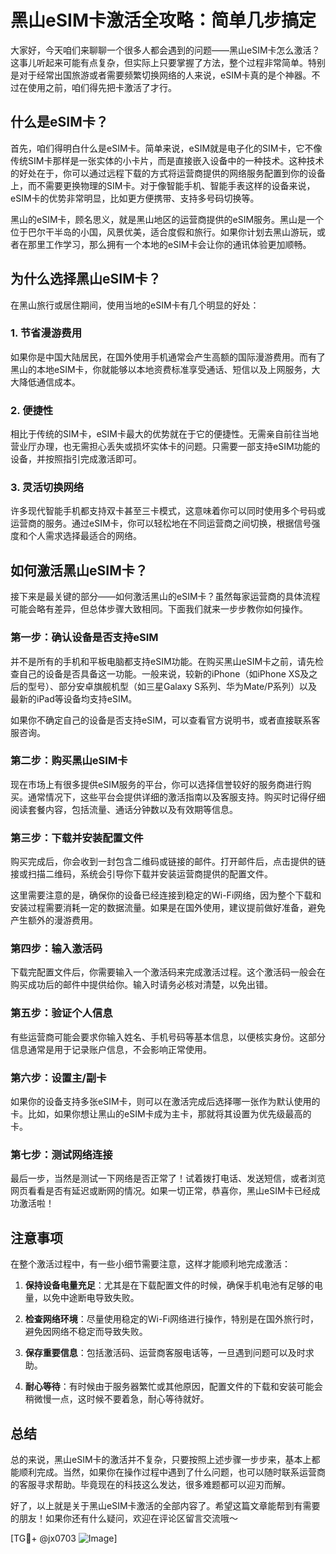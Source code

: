 # 黑山eSIM卡激活全攻略：简单几步搞定

大家好，今天咱们来聊聊一个很多人都会遇到的问题——黑山eSIM卡怎么激活？这事儿听起来可能有点复杂，但实际上只要掌握了方法，整个过程非常简单。特别是对于经常出国旅游或者需要频繁切换网络的人来说，eSIM卡真的是个神器。不过在使用之前，咱们得先把卡激活了才行。

## 什么是eSIM卡？

首先，咱们得明白什么是eSIM卡。简单来说，eSIM就是电子化的SIM卡，它不像传统SIM卡那样是一张实体的小卡片，而是直接嵌入设备中的一种技术。这种技术的好处在于，你可以通过远程下载的方式将运营商提供的网络服务配置到你的设备上，而不需要更换物理的SIM卡。对于像智能手机、智能手表这样的设备来说，eSIM卡的优势非常明显，比如更方便携带、支持多号码切换等。

黑山的eSIM卡，顾名思义，就是黑山地区的运营商提供的eSIM服务。黑山是一个位于巴尔干半岛的小国，风景优美，适合度假和旅行。如果你计划去黑山游玩，或者在那里工作学习，那么拥有一个本地的eSIM卡会让你的通讯体验更加顺畅。

## 为什么选择黑山eSIM卡？

在黑山旅行或居住期间，使用当地的eSIM卡有几个明显的好处：

### 1. **节省漫游费用**
如果你是中国大陆居民，在国外使用手机通常会产生高额的国际漫游费用。而有了黑山的本地eSIM卡，你就能够以本地资费标准享受通话、短信以及上网服务，大大降低通信成本。

### 2. **便捷性**
相比于传统的SIM卡，eSIM卡最大的优势就在于它的便捷性。无需亲自前往当地营业厅办理，也无需担心丢失或损坏实体卡的问题。只需要一部支持eSIM功能的设备，并按照指引完成激活即可。

### 3. **灵活切换网络**
许多现代智能手机都支持双卡甚至三卡模式，这意味着你可以同时使用多个号码或运营商的服务。通过eSIM卡，你可以轻松地在不同运营商之间切换，根据信号强度和个人需求选择最适合的网络。

## 如何激活黑山eSIM卡？

接下来是最关键的部分——如何激活黑山的eSIM卡？虽然每家运营商的具体流程可能会略有差异，但总体步骤大致相同。下面我们就来一步步教你如何操作。

### 第一步：确认设备是否支持eSIM

并不是所有的手机和平板电脑都支持eSIM功能。在购买黑山eSIM卡之前，请先检查自己的设备是否具备这一功能。一般来说，较新的iPhone（如iPhone XS及之后的型号）、部分安卓旗舰机型（如三星Galaxy S系列、华为Mate/P系列）以及最新的iPad等设备均支持eSIM。

如果你不确定自己的设备是否支持eSIM，可以查看官方说明书，或者直接联系客服咨询。

### 第二步：购买黑山eSIM卡

现在市场上有很多提供eSIM服务的平台，你可以选择信誉较好的服务商进行购买。通常情况下，这些平台会提供详细的激活指南以及客服支持。购买时记得仔细阅读套餐内容，包括流量、通话分钟数以及有效期等信息。

### 第三步：下载并安装配置文件

购买完成后，你会收到一封包含二维码或链接的邮件。打开邮件后，点击提供的链接或扫描二维码，系统会引导你下载并安装运营商提供的配置文件。

这里需要注意的是，确保你的设备已经连接到稳定的Wi-Fi网络，因为整个下载和安装过程需要消耗一定的数据流量。如果是在国外使用，建议提前做好准备，避免产生额外的漫游费用。

### 第四步：输入激活码

下载完配置文件后，你需要输入一个激活码来完成激活过程。这个激活码一般会在购买成功后的邮件中提供给你。输入时请务必核对清楚，以免出错。

### 第五步：验证个人信息

有些运营商可能会要求你输入姓名、手机号码等基本信息，以便核实身份。这部分信息通常是用于记录账户信息，不会影响正常使用。

### 第六步：设置主/副卡

如果你的设备支持多张eSIM卡，则可以在激活完成后选择哪一张作为默认使用的卡。比如，如果你想让黑山的eSIM卡成为主卡，那就将其设置为优先级最高的卡。

### 第七步：测试网络连接

最后一步，当然是测试一下网络是否正常了！试着拨打电话、发送短信，或者浏览网页看看是否有延迟或断网的情况。如果一切正常，恭喜你，黑山eSIM卡已经成功激活啦！

## 注意事项

在整个激活过程中，有一些小细节需要注意，这样才能顺利地完成激活：

1. **保持设备电量充足**：尤其是在下载配置文件的时候，确保手机电池有足够的电量，以免中途断电导致失败。
   
2. **检查网络环境**：尽量使用稳定的Wi-Fi网络进行操作，特别是在国外旅行时，避免因网络不稳定而导致失败。

3. **保存重要信息**：包括激活码、运营商客服电话等，一旦遇到问题可以及时求助。

4. **耐心等待**：有时候由于服务器繁忙或其他原因，配置文件的下载和安装可能会稍微慢一点，这时候不要着急，耐心等待就好。

## 总结

总的来说，黑山eSIM卡的激活并不复杂，只要按照上述步骤一步步来，基本上都能顺利完成。当然，如果你在操作过程中遇到了什么问题，也可以随时联系运营商的客服寻求帮助。毕竟现在的科技这么发达，很多难题都可以迎刃而解。

好了，以上就是关于黑山eSIM卡激活的全部内容了。希望这篇文章能帮到有需要的朋友！如果你还有什么疑问，欢迎在评论区留言交流哦～

[TG💪+ @jx0703 ![Image](https://github.com/user-attachments/assets/dbca1d08-cadb-493c-b0ec-ad6f7a83f270)]